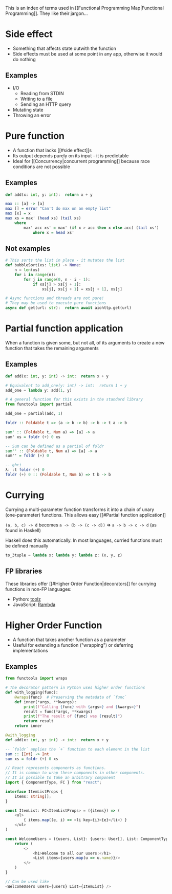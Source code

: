 This is an index of terms used in [[Functional Programming Map|Functional Programming]]. They like their jargon...

# Side effect
- Something that affects state outwith the function
- Side effects must be used at some point in any app, otherwise it would do nothing

## Examples
- I/O
	- Reading from STDIN
	- Writing to a file
	- Sending an HTTP query
- Mutating state
- Throwing an error

# Pure function
- A function that lacks [[#side effect]]s
- Its output depends purely on its input - it is predictable
- Ideal for [[Concurrency|concurrent programming]] because race conditions are not possible

## Examples
```python
def add(x: int, y: int):  return x + y
```

```haskell
max :: [a] -> [a]
max [] = error "Can't do max on an empty list"
max [x] = x
max xs = max' (head xs) (tail xs)
	where
		max' acc xs' = max' (if x > acc then x else acc) (tail xs')
			where x = head xs'
```

## Not examples
```python
# This sorts the list in place - it mutates the list
def bubbleSort(xs: list) -> None:
	n = len(xs)
	for i in range(n):
		for j in range(0, n - i - 1):
			if xs[j] > xs[j + 1]:
				xs[j], xs[j + 1] = xs[j + 1], xs[j]

# Async functions and threads are not pure!
# They may be used to execute pure functions
async def get(url: str):  return await aiohttp.get(url)
```

# Partial function application
When a function is given some, but not all, of its arguments to create a new function that takes the remaining arguments

## Examples
```python
def add(x: int, y: int) -> int:  return x + y

# Equivalent to add_one(y: int) -> int:  return 1 + y
add_one = lambda y: add(1, y)

# A general function for this exists in the standard library
from functools import partial

add_one = partial(add, 1)
```

```haskell
foldr :: Foldable t => (a -> b -> b) -> b -> t a -> b

sum' :: (Foldable t, Num a) => [a] -> a
sum' xs = foldr (+) 0 xs

-- Sum can be defined as a partial of foldr
sum'' :: (Foldable t, Num a) => [a] -> a
sum'' = foldr (+) 0

-- ghci
λ: :t foldr (+) 0  
foldr (+) 0 :: (Foldable t, Num b) => t b -> b
```

# Currying
Currying a multi-parameter function transforms it into a chain of unary (one-parameter) functions. This allows easy [[#Partial function application]]

`(a, b, c) -> d` becomes `a -> (b -> (c -> d))`
=> `a -> b -> c -> d` (as found in Haskell)

Haskell does this automatically. In most languages, curried functions must be defined manually

```python
to_3tuple = lambda x: lambda y: lambda z: (x, y, z)
```

## FP libraries
These libraries offer [[#Higher Order Function|decorators]] for currying functions in non-FP languages:
- Python: [toolz](https://toolz.readthedocs.io/en/latest/api.html)
- JavaScript: [Rambda](https://ramdajs.com/)

# Higher Order Function
- A function that takes another function as a parameter
- Useful for extending a function ("wrapping") or deferring implementations

## Examples
```python
from functools import wraps

# The decorator pattern in Python uses higher order functions
def with_logging(func):
	@wraps(func)  # Preserving the metadata of `func`
	def inner(*args, **kwargs):
		print(f"Calling {func} with {args=} and {kwargs=}")
		result = func(*args, **kwargs)
		print(f"The result of {func} was {result}")
		return result
	return inner

@with_logging
def add(x: int, y: int) -> int:  return x + y
```

```haskell
-- `foldr` applies the `+` function to each element in the list
sum :: [Int] -> Int
sum xs = foldr (+) 0 xs
```

```typescript
// React represents components as functions.
// It is common to wrap these components in other components.
// It is possible to take an arbitrary component
import { ComponentType, FC } from "react";

interface ItemListProps {
	items: string[];
}

const ItemList: FC<ItemListProps> = ({items}) => (
	<ul>
		{ items.map((e, i) => <li key={i}>{e}</li>) }
	</ul>
)

const WelcomeUsers = ({users, List}: {users: User[], List: ComponentType<ItemListProps>}) => {
	return (
		<>
			<h1>Welcome to all our users:</h1>
			<List items={users.map(u => u.name)}/>
		</>
	)
}

// Can be used like
<WelcomeUsers users={users} List={ItemList} />
```